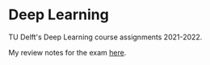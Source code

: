 # Deep Learning

TU Delft's Deep Learning course assignments 2021-2022.

My review notes for the exam [here](./my-review.ipynb).
